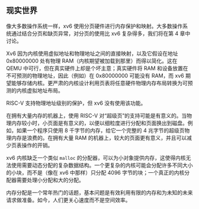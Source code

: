 ## 现实世界

像大多数操作系统一样，xv6 使用分页硬件进行内存保护和映射。大多数操作系统通过结合分页和缺页异常，对分页的使用比 xv6 复杂得多，我们将在第 4 章中讨论。

Xv6 因为内核使用虚拟地址和物理地址之间的直接映射，以及它假设在地址 0x80000000 处有物理 RAM（内核期望被加载到那里）而得以简化。这在 QEMU 中可行，但在真实硬件上却是个坏主意；真实硬件将 RAM 和设备放置在不可预测的物理地址，因此（例如）在 0x80000000 可能没有 RAM，而 xv6 期望能够存储内核。更严肃的内核设计利用页表将任意硬件物理内存布局转换为可预测的内核虚拟地址布局。

RISC-V 支持物理地址级别的保护，但 xv6 没有使用该功能。

在拥有大量内存的机器上，使用 RISC-V 对“超级页”的支持可能是有意义的。当物理内存较小时，小页面是有意义的，以便以细粒度进行分配和页面换出到磁盘。例如，如果一个程序只使用 8 千字节的内存，给它一个完整的 4 兆字节的超级页物理内存是浪费的。在拥有大量 RAM 的机器上，较大的页面更有意义，并且可以减少页表操作的开销。

xv6 内核缺乏一个类似 `malloc` 的分配器，可以为小对象提供内存，这使得内核无法使用需要动态分配的复杂数据结构。一个更复杂的内核可能会分配许多不同大小的小块，而不是（像在 xv6 中那样）只分配 4096 字节的块；一个真正的内核分配器需要处理小分配和大的分配。

内存分配是一个常年热门的话题，基本问题是有效利用有限的内存和为未知的未来请求做准备。如今，人们更关心速度而不是空间效率。